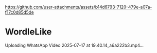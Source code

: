 
https://github.com/user-attachments/assets/b14d6793-7120-479e-a07a-f17c0d85d5de
# WordleLike

Uploading WhatsApp Video 2025-07-17 at 19.40.14_a6a222b3.mp4…
